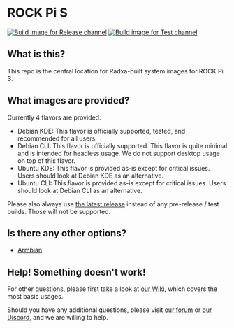 # ROCK Pi S
[![Build image for Release channel](https://github.com/radxa-build/rock-s0/actions/workflows/build.yml/badge.svg)](https://github.com/radxa-build/rock-s0/actions/workflows/build.yml) [![Build image for Test channel](https://github.com/radxa-build/rock-s0/actions/workflows/test.yml/badge.svg)](https://github.com/radxa-build/rock-s0/actions/workflows/test.yml)

## What is this?

This repo is the central location for Radxa-built system images for ROCK Pi S.

## What images are provided?

Currently 4 flavors are provided:

- Debian KDE: This flavor is officially supported, tested, and recommended for all users.
- Debian CLI: This flavor is officially supported. This flavor is quite minimal and is intended for headless usage. We do not support desktop usage on top of this flavor.
- Ubuntu KDE: This flavor is provided as-is except for critical issues. Users should look at Debian KDE as an alternative.
- Ubuntu CLI: This flavor is provided as-is except for critical issues. Users should look at Debian CLI as an alternative.

Please also always use [the latest release](https://github.com/radxa-build/rock-s0/releases/latest) instead of any pre-release / test builds. Those will not be supported.

## Is there any other options?

- [Armbian](https://www.armbian.com/rockpi-s/)

## Help! Something doesn't work!

For other questions, please first take a look at [our Wiki](https://wiki.radxa.com/RockpiS), which covers the most basic usages.

Should you have any additional questions, please visit [our forum](https://forum.radxa.com/) or [our Discord](https://rock.sh/go), and we are willing to help.
